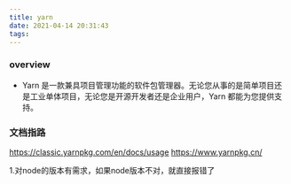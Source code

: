 ```yaml
---
title: yarn
date: 2021-04-14 20:31:43
tags:
---
```

### overview
- Yarn 是一款兼具项目管理功能的软件包管理器。无论您从事的是简单项目还是工业单体项目，无论您是开源开发者还是企业用户，Yarn 都能为您提供支持。



### 文档指路
https://classic.yarnpkg.com/en/docs/usage
https://www.yarnpkg.cn/

1.对node的版本有需求，如果node版本不对，就直接报错了
